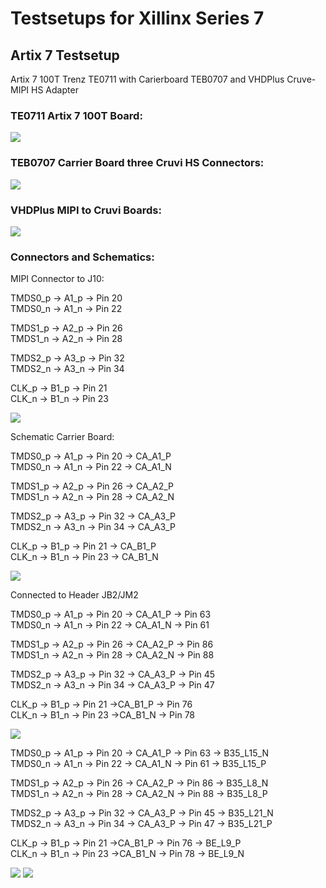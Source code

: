# Testsetups for Xillinx Series 7

## Artix 7 Testsetup

 Artix 7 100T Trenz TE0711 with Carierboard TEB0707 and VHDPlus Cruve-MIPI HS Adapter
 
 ### TE0711 Artix 7 100T Board:
 
<img src="/images/TE0711.png">

### TEB0707 Carrier Board three Cruvi HS Connectors:

<img src="/images/TEB0707.jpg" >

### VHDPlus MIPI to Cruvi Boards:

<img src="/images/CruviMipi.png">

### Connectors and Schematics:
MIPI Connector to J10:

TMDS0_p -> A1_p -> Pin 20 \
TMDS0_n -> A1_n -> Pin 22 

TMDS1_p -> A2_p -> Pin 26 \
TMDS1_n -> A2_n -> Pin 28 

TMDS2_p -> A3_p -> Pin 32 \
TMDS2_n -> A3_n -> Pin 34 

CLK_p   -> B1_p -> Pin 21 \
CLK_n   -> B1_n -> Pin 23 


<img src="/images/CruviCam.png">


Schematic Carrier Board:

TMDS0_p -> A1_p -> Pin 20 -> CA_A1_P \
TMDS0_n -> A1_n -> Pin 22 -> CA_A1_N 

TMDS1_p -> A2_p -> Pin 26 -> CA_A2_P \
TMDS1_n -> A2_n -> Pin 28 -> CA_A2_N 

TMDS2_p -> A3_p -> Pin 32 -> CA_A3_P \
TMDS2_n -> A3_n -> Pin 34 -> CA_A3_P 

CLK_p   -> B1_p -> Pin 21 -> CA_B1_P \
CLK_n   -> B1_n -> Pin 23 -> CA_B1_N 

<img src="/images/Sche_car.png">

Connected to Header JB2/JM2

TMDS0_p -> A1_p -> Pin 20 -> CA_A1_P -> Pin 63\
TMDS0_n -> A1_n -> Pin 22 -> CA_A1_N -> Pin 61

TMDS1_p -> A2_p -> Pin 26 -> CA_A2_P -> Pin 86\
TMDS1_n -> A2_n -> Pin 28 -> CA_A2_N -> Pin 88

TMDS2_p -> A3_p -> Pin 32 -> CA_A3_P -> Pin 45\
TMDS2_n -> A3_n -> Pin 34 -> CA_A3_P -> Pin 47

CLK_p   -> B1_p -> Pin 21 ->CA_B1_P -> Pin 76\
CLK_n   -> B1_n -> Pin 23 ->CA_B1_N -> Pin 78

<img src="/images/Sche_car2.PNG">

TMDS0_p -> A1_p -> Pin 20 -> CA_A1_P -> Pin 63 -> B35_L15_N\
TMDS0_n -> A1_n -> Pin 22 -> CA_A1_N -> Pin 61 -> B35_L15_P

TMDS1_p -> A2_p -> Pin 26 -> CA_A2_P -> Pin 86 -> B35_L8_N\
TMDS1_n -> A2_n -> Pin 28 -> CA_A2_N -> Pin 88 -> B35_L8_P

TMDS2_p -> A3_p -> Pin 32 -> CA_A3_P -> Pin 45 -> B35_L21_N\
TMDS2_n -> A3_n -> Pin 34 -> CA_A3_P -> Pin 47 -> B35_L21_P

CLK_p   -> B1_p -> Pin 21 ->CA_B1_P -> Pin 76 -> BE_L9_P\
CLK_n   -> B1_n -> Pin 23 ->CA_B1_N -> Pin 78 -> BE_L9_N

<img src="/images/Sche_TE0711.PNG">



<img src="/images/Sche1_TE0711.PNG">

